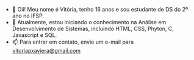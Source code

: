 - 👋 Oii! Meu nome é Vitória, tenho 16 anos e sou estudante de DS do 2º ano no IFSP.
- 🌱 Atualmente, estou iniciando o conhecimento na Análise em Desenvolvimento de Sistemas, incluindo HTML, CSS, Phyton, C, Javascript e SQL.
- 📫 Para entrar em contato, envie um e-mail para vitoriapxaviera@gmail.com
